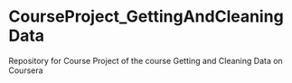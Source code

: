 CourseProject_GettingAndCleaningData
====================================

Repository for Course Project of the course Getting and Cleaning Data on Coursera
